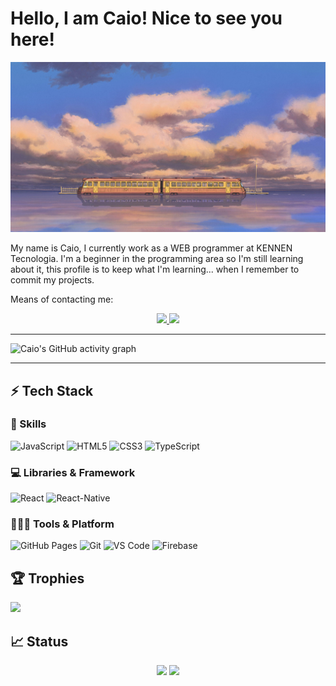 # Hello, I am Caio! Nice to see you here! 

<img src="https://github.com/ExecutionCSR/ExecutionCSR/blob/main/src/chihiro043.jpg">

My name is Caio, I currently work as a WEB programmer at KENNEN Tecnologia. I'm a beginner in the programming area so I'm still learning about it, this profile is to keep what I'm learning... when I remember to commit my projects.

Means of contacting me:

<p align="center">
  <a href="https://wa.me/5511967967158">
		<img src="https://img.shields.io/badge/WhatsApp-25D366?style=for-the-badge&logo=whatsapp&logoColor=white" />
	</a>
  <a href="mailto:silvakaio611@gmail.com">
		<img src="https://img.shields.io/badge/Gmail-D14836?style=for-the-badge&logo=gmail&logoColor=white" />
	</a>
</p>

---

![Caio's GitHub activity graph](https://activity-graph.herokuapp.com/graph?username=ExecutionCSR&custom_tittle=Caio&hide_border=true&theme=react-dark)

---

## ⚡ Tech Stack

### 🚀 Skills

![JavaScript](https://img.shields.io/badge/JavaScript-323330?style=for-the-badge&logo=javascript&logoColor=F7DF1E)
![HTML5](https://img.shields.io/badge/HTML5-E34F26?style=for-the-badge&logo=html5&logoColor=white)
![CSS3](https://img.shields.io/badge/CSS3-1572B6?style=for-the-badge&logo=css3&logoColor=white)
![TypeScript](https://img.shields.io/badge/TypeScript-153EC5?style=for-the-badge&logo=typescript&logoColor=white)

### 💻 Libraries & Framework

![React](https://img.shields.io/badge/React-20232A?style=for-the-badge&logo=react&logoColor=61DAFB)
![React-Native](https://img.shields.io/badge/React%20Native-20232A?style=for-the-badge&logo=react&logoColor=61DAF)

### 🧑🏻‍💻 Tools & Platform

![GitHub Pages](https://img.shields.io/badge/GitHub_Pages-100000?style=for-the-badge&logo=github&logoColor=white)
![Git](https://img.shields.io/badge/Git-F05032?style=for-the-badge&logo=git&logoColor=white)
![VS Code](https://img.shields.io/badge/Visual_Studio_Code-0078D4?style=for-the-badge&logo=visual%20studio%20code&logoColor=white)
![Firebase](https://img.shields.io/badge/Firebase-F29D0C?style=for-the-badge&logo=firebase&logoColor=white)

## 🏆 Trophies

<img src="https://github-profile-trophy.vercel.app/?username=ExecutionCSR&theme=react-dark&column=7" >


## 📈 Status

<p align="center">
  <img width="48%" src="https://github-readme-stats.vercel.app/api?username=ExecutionCSR&show_icons=true&hide_border=true&theme=react" />
  <img width="48%" src="https://github-readme-streak-stats.herokuapp.com/?user=ExecutionCSR&hide_border=true&theme=react" />
</p>
